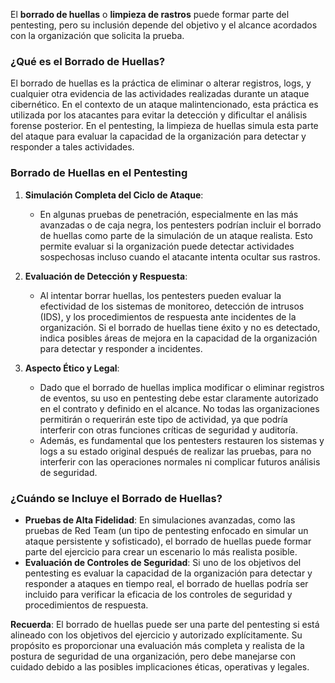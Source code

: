 El **borrado de huellas** o **limpieza de rastros** puede formar parte del pentesting, pero su inclusión depende del objetivo y el alcance acordados con la organización que solicita la prueba.

### ¿Qué es el Borrado de Huellas?

El borrado de huellas es la práctica de eliminar o alterar registros, logs, y cualquier otra evidencia de las actividades realizadas durante un ataque cibernético. En el contexto de un ataque malintencionado, esta práctica es utilizada por los atacantes para evitar la detección y dificultar el análisis forense posterior. En el pentesting, la limpieza de huellas simula esta parte del ataque para evaluar la capacidad de la organización para detectar y responder a tales actividades.

### Borrado de Huellas en el Pentesting

1. **Simulación Completa del Ciclo de Ataque**:
   - En algunas pruebas de penetración, especialmente en las más avanzadas o de caja negra, los pentesters podrían incluir el borrado de huellas como parte de la simulación de un ataque realista. Esto permite evaluar si la organización puede detectar actividades sospechosas incluso cuando el atacante intenta ocultar sus rastros.

2. **Evaluación de Detección y Respuesta**:
   - Al intentar borrar huellas, los pentesters pueden evaluar la efectividad de los sistemas de monitoreo, detección de intrusos (IDS), y los procedimientos de respuesta ante incidentes de la organización. Si el borrado de huellas tiene éxito y no es detectado, indica posibles áreas de mejora en la capacidad de la organización para detectar y responder a incidentes.

3. **Aspecto Ético y Legal**:
   - Dado que el borrado de huellas implica modificar o eliminar registros de eventos, su uso en pentesting debe estar claramente autorizado en el contrato y definido en el alcance. No todas las organizaciones permitirán o requerirán este tipo de actividad, ya que podría interferir con otras funciones críticas de seguridad y auditoría.
   - Además, es fundamental que los pentesters restauren los sistemas y logs a su estado original después de realizar las pruebas, para no interferir con las operaciones normales ni complicar futuros análisis de seguridad.

### ¿Cuándo se Incluye el Borrado de Huellas?

- **Pruebas de Alta Fidelidad**: En simulaciones avanzadas, como las pruebas de Red Team (un tipo de pentesting enfocado en simular un ataque persistente y sofisticado), el borrado de huellas puede formar parte del ejercicio para crear un escenario lo más realista posible.
- **Evaluación de Controles de Seguridad**: Si uno de los objetivos del pentesting es evaluar la capacidad de la organización para detectar y responder a ataques en tiempo real, el borrado de huellas podría ser incluido para verificar la eficacia de los controles de seguridad y procedimientos de respuesta.

**Recuerda**: El borrado de huellas puede ser una parte del pentesting si está alineado con los objetivos del ejercicio y autorizado explícitamente. Su propósito es proporcionar una evaluación más completa y realista de la postura de seguridad de una organización, pero debe manejarse con cuidado debido a las posibles implicaciones éticas, operativas y legales.